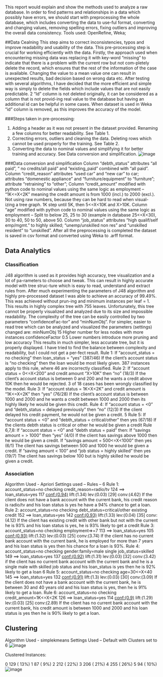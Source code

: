 This report would explain and show the methods used to analyze a raw database. In order to find patterns and relationships in a data which possibly have errors, we should start with preprocessing the whole database, which includes converting the data to use-ful format, converting and changing values, removing spelling errors, fixing outliers and improving the overall data consistency. Tools used: OpenRefine, Weka;

##Data Cealning
This step aims to correct inconsistencies, typos and improve readability and usability of the data. This pre-processing step is crucial for working efficiently with the data.
Firstly, the approach used when encountering missing data was replacing it with key-word “missing” to indicate that there is a problem with the current row but not com-pletely delete the record, which ensures that the rest of the information of the case is available. Changing the value to a mean value one can result in unexpected results, bad decision based on wrong data etc.
After testing with several algorithms, I have decided that the more efficient and simple way is simply to delete the fields which include values that are not easily predictable.
2
“Id” column is not deleted originally, it can be considered as a column that is not provid-ing real value to the database but having an additional id can be helpful in some cases. When dataset is used in Weka “id” column is removed, as this improves the accuracy of the model.

###Steps taken in pre-processing:
1. Adding a header as it was not present in the dataset provided. Renaming a few columns for better readability. See Table 1.
2. Correcting errors, outliers and cleaning the data. Deleting rows which cannot be used properly for the training. See Table 2.
3. Converting the data to nominal values and simplifying it for better training and accuracy. See Data conversion and simplification.
![image](https://user-images.githubusercontent.com/61486268/215581009-94b8f732-5a4f-4c73-b134-e6f798bac63e.png)

###Data conversion and simplification
Column “debth_status” attributes “all paid”, “ no credits/all paid” and “existing_paid” combined with “all paid”.
Column “credit_reason” attributes “used car” and “new car” to car;
attributes “domenestic appliance” and “furniture/equipment” to “furniture”;
attribute “retraining” to “other”;
Column “credit_amount” modified with python code to nominal values using the same logic as employment – “1K<=X<2K” meaning the credit amount is from 1000 (incl.) to 2000 (excl.). Not using raw numbers, because they can be hard to read when visual-izing a tree graph. 1K step until 5K, then 5<=X<10K and X>10K.
Column “age” modified with python code to nominal values using the same logic as employment – Split to below 25, 25 to 30 (example in database 25<=X<30), 30 to 40, 50 to 50, above 50.
Column “job_status” attributes “high qualif/self emp/mgmt.” to highly skilled;
“unemp/unskilled non res” and “unskilled resident” to “unskilled”.
After all the preprocessing is completed the dataset is saved in csv format and converted using Weka to .arff format.

## Data Analytics
### Classification
J48 algorithm is used as it provides high accuracy, tree visualization and a lot of pa-rameters to choose and tweak. This can result in highly accurate model with tree struc-ture which is easy to read, understand and extract rules from.
After much experimenting the parameters of J48 algorithm and highly pre-processed dataset I was able to achieve an accuracy of 99.49%. This was achieved without prun-ing and minimum instances per leaf = 1. This results in highly complex tree with 755 leaves. Unfortunately, this tree cannot be properly visualized and analyzed due to its size and impossible readability.
The complexity of the tree can be easily controlled by two parameters “confidenceFac-tor” and “minNumObj”. For simpler, easier to read tree which can be analyzed and visualized the parameters (settings) changed are:
minNumObj
15
Higher number for less nodes with more instances
confidenceFactor
0.5
Lower numbers introduce more pruning and low accuracy
This results in much simpler, less accurate tree, but it is properly displayed. I have tried to find the balance between complexity and readability, but I could not get a per-fect result.
Rule 1:
If “account_status = no checking” then loan_status = “yes” (387/46)
If the client’s account status is “no checking” then the loan would be most likely given. 387 instances apply to this rule, where 46 are incorrectly classified.
Rule 2:
If “account status = 0<=X<200” and credit amount “X>10K” then “no” (18/3)
If the client’s account status is between 0 and 200 and he wants a credit above 10K then he would be rejected. 3 of 18 cases has been wrongly classified by the model.
Rule 3:
If “account status = 1K<X<2K” and credit amount is “1K<=X<2K” then “yes” (76/28)
If the client’s account status is between 1000 and 2000 and he wants a credit between 1000 and 2000 then its highly likely he would be given this credit.
Rule 4:
If “account status = <0” and “debth_status = delayed previously” then “no” (12/3)
If the client delayed his credit payment, he would not be given a credit.
5
Rule 5:
If “account status = <0” and “debth_status = critical/other” then yes (67/18)
If the clients debth status is critical or other he would be given a credit
Rule 6,7,8:
If “account status = <0” and “debth status = paid” then:
If “savings amount = > 1000” then “yes” (4/0)
If the client has savings above 1000 then he would be given a credit.
If “savings amount = 500<=X<1000” then yes (6/1)
The client has savings between 500 and 1000 he would be given a credit.
If “saving amount < 100” and “job status = highly skilled” then yes (19/7)
The client has savings below 100 but is highly skilled he would be given a credit.

### Association
Algorithm Used - Apriori
Settings used – Rules – 6
Rule 1:
account_status=no checking credit_reason=radio/tv 124 ==> loan_status=yes 117 <conf:(0.94)> lift:(1.34) lev:(0.03) [29] conv:(4.62)
If the client does not have a bank account with the current bank, his credit reason is radio/tv and his loan status is yes he have a 94% chance to get a loan.
Rule 2:
account_status=no checking debt_status=critical/other existing credit 152 ==> loan_status=yes 142 <conf:(0.93)> lift:(1.33) lev:(0.04) [35] conv:(4.12)
If the client has existing credit with other bank but not with the current he is 93% and his loan status is yes, he is 93% likely to get a credit
Rule 3:
account_status=no checking employment=>=7 113 ==> loan_status=yes 105 <conf:(0.93)> lift:(1.32) lev:(0.03) [25] conv:(3.74)
If the client has no current bank account with the current bank, he is employed for more than 7 years and his loan status is yes then his chance for a loan is 93%.
Rule 4:
account_status=no checking gender:family=male single job_status=skilled 149 ==> loan_status=yes 137 <conf:(0.92)> lift:(1.31) lev:(0.03) [32] conv:(3.42)
if the client has no current bank account with the current bank and he is a single male with skilled job status and his loan_status is yes then he is 92% likely to get a loan
6
Rule 5:
account_status=no checking age=30<=X<40 145 ==> loan_status=yes 132 <conf:(0.91)> lift:(1.3) lev:(0.03) [30] conv:(3.09)
If the client does not have a bank account with the current bank, he is between 30 and 40 years old and his loan status is yes, then he is 91% likely to get a loan.
Rule 6:
account_status=no checking credit_amount=1K<=X<2K 126 ==> loan_status=yes 114 <conf:(0.9)> lift:(1.29) lev:(0.03) [25] conv:(2.89)
If the client has no current bank account with the current bank, his credit amount is between 1000 and 2000 and his loan status is yes then he is 90% likely to get a loan.

## Clustering

Algorithm Used - simplekmeans
Settings Used – Default with Clusters set to 6
![image](https://user-images.githubusercontent.com/61486268/215581377-f77f8b01-f941-4ad3-889f-57499ec99ff6.png)

 Clustered Instances:

0 129 ( 13%)
1 87 ( 9%)
2 212 ( 22%)
3 206 ( 21%)
4 255 ( 26%)
5 94 ( 10%)
![image](https://user-images.githubusercontent.com/61486268/215581479-59829088-7573-4f73-bcc2-fad62ce261d9.png)



